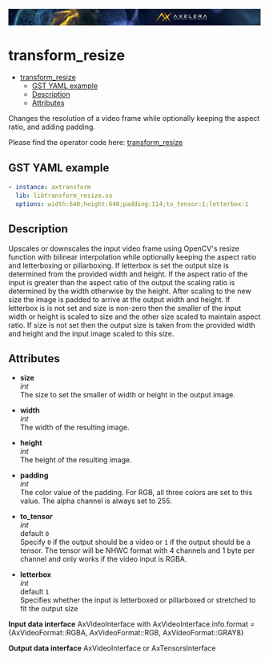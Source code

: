 ![](/docs/images/Ax_Page_Banner_2500x168_01.png)
# transform_resize

- [transform\_resize](#transform_resize)
  - [GST YAML example](#gst-yaml-example)
  - [Description](#description)
  - [Attributes](#attributes)

Changes the resolution of a video frame while optionally keeping the aspect ratio, and
adding padding.

Please find the operator code here:
[transform_resize](/operators/src/AxTransformResize.cpp)

## GST YAML example

```yaml
- instance: axtransform
  lib: libtransform_resize.so
  options: width:640;height:640;padding:114;to_tensor:1;letterbox:1
```

## Description
Upscales or downscales the input video frame using OpenCV's resize function with
bilinear interpolation while optionally keeping the aspect ratio and letterboxing or
pillarboxing.
If letterbox is set the output size is determined from the provided width and height.
If the aspect ratio of the input is greater than the aspect ratio of the output the
scaling ratio is determined by the width otherwise by the height. After scaling to
the new size the image is padded to arrive at the output width and height.
If letterbox is is not set and size is non-zero then the smaller of the input width or
height is scaled to size and the other size scaled to maintain aspect ratio. If size
is not set then the output size is taken from the provided width and height and the
input image scaled to this size.

## Attributes
*   **size**<br>
    *int*<br>
    The size to set the smaller of width or height in the output image.

*   **width**<br>
    *int*<br>
    The width of the resulting image.

*   **height**<br>
    *int*<br>
    The height of the resulting image.

*   **padding**<br>
    *int*<br>
    The color value of the padding. For RGB, all three colors are set to this
    value. The alpha channel is always set to 255.

*   **to\_tensor**<br>
    *int*<br>
    default `0` <br>
    Specify `0` if the output should be a video or `1` if the output should be a
    tensor. The tensor will be NHWC format with 4 channels and 1 byte per
    channel and only works if the video input is RGBA.

*   **letterbox**<br>
    *int*<br>
    default `1` <br>
    Specifies whether the input is letterboxed or pillarboxed or stretched to fit
    the output size

**Input data interface** AxVideoInterface with AxVideoInterface.info.format =
{AxVideoFormat::RGBA, AxVideoFormat::RGB, AxVideoFormat::GRAY8}

**Output data interface** AxVideoInterface or AxTensorsInterface
